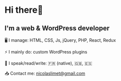 # Hi there👋
## I'm a web & WordPress developer

:desktop_computer: I manage: HTML, CSS, Js, jQuery, PHP, React, Redux

:zap: I mainly do: custom WordPress plugins

:speak_no_evil: I speak/read/write: :fr: (native), :uk:, :es:

:inbox_tray: Contact me: nicolaslimet@gmail.com
